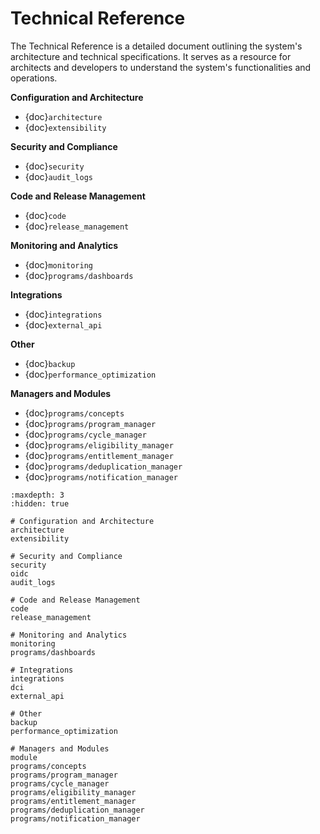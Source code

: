# Technical Reference

The Technical Reference is a detailed document outlining the system's architecture and technical specifications. It serves as a resource for architects and developers to understand the system's functionalities and operations.

**Configuration and Architecture**

- {doc}`architecture`
- {doc}`extensibility`

**Security and Compliance**

- {doc}`security`
- {doc}`audit_logs`

**Code and Release Management**

- {doc}`code`
- {doc}`release_management`

**Monitoring and Analytics**

- {doc}`monitoring`
- {doc}`programs/dashboards`

**Integrations**

- {doc}`integrations`
- {doc}`external_api`

**Other**

- {doc}`backup`
- {doc}`performance_optimization`

**Managers and Modules**

- {doc}`programs/concepts`
- {doc}`programs/program_manager`
- {doc}`programs/cycle_manager`
- {doc}`programs/eligibility_manager`
- {doc}`programs/entitlement_manager`
- {doc}`programs/deduplication_manager`
- {doc}`programs/notification_manager`

```{toctree}
:maxdepth: 3
:hidden: true

# Configuration and Architecture
architecture
extensibility

# Security and Compliance
security
oidc
audit_logs

# Code and Release Management
code
release_management

# Monitoring and Analytics
monitoring
programs/dashboards

# Integrations
integrations
dci
external_api

# Other
backup
performance_optimization

# Managers and Modules
module
programs/concepts
programs/program_manager
programs/cycle_manager
programs/eligibility_manager
programs/entitlement_manager
programs/deduplication_manager
programs/notification_manager
```

